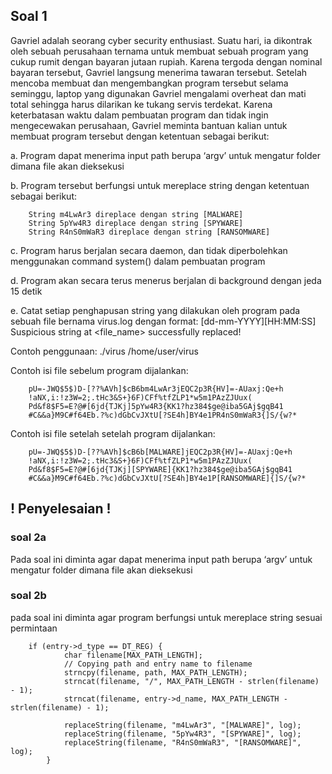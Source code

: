 ## Soal 1

Gavriel adalah seorang cyber security enthusiast. Suatu hari, ia dikontrak oleh sebuah perusahaan ternama untuk membuat sebuah program yang cukup rumit dengan bayaran jutaan rupiah. Karena tergoda dengan nominal bayaran tersebut, Gavriel langsung menerima tawaran tersebut. Setelah mencoba membuat dan mengembangkan program tersebut selama seminggu, laptop yang digunakan Gavriel mengalami overheat dan mati total sehingga harus dilarikan ke tukang servis terdekat. Karena keterbatasan waktu dalam pembuatan program dan tidak ingin mengecewakan perusahaan, Gavriel meminta bantuan kalian untuk membuat program tersebut dengan ketentuan sebagai berikut:


a. Program dapat menerima input path berupa ‘argv’ untuk mengatur folder dimana file akan dieksekusi

b. Program tersebut berfungsi untuk mereplace string dengan ketentuan sebagai berikut:

        String m4LwAr3 direplace dengan string [MALWARE]
        String 5pYw4R3 direplace dengan string [SPYWARE]
        String R4nS0mWaR3 direplace dengan string [RANSOMWARE]
        
c. Program harus berjalan secara daemon, dan tidak diperbolehkan menggunakan command system() dalam pembuatan program

d. Program akan secara terus menerus berjalan di background dengan jeda 15 detik

e. Catat setiap penghapusan string yang dilakukan oleh program pada sebuah file bernama virus.log dengan format: [dd-mm-YYYY][HH:MM:SS] Suspicious string at <file_name> successfully replaced!

Contoh penggunaan: ./virus /home/user/virus

Contoh isi file sebelum program dijalankan:

        pU=-JWQ$5$)D-[??%AVh]$cB6bm4LwAr3jEQC2p3R{HV]=-AUaxj:Qe+h
        !aNX,i:!z3W=2;.tHc3&S+}6F)CFf%tfZLP1*w5m1PAzZJUux(
        Pd&f8$F5=E?@#[6jd{TJKj]5pYw4R3{KK1?hz384$ge@iba5GAj$gqB41
        #C&&a}M9C#f64Eb.?%c)dGbCvJXtU[?SE4h]BY4e1PR4nS0mWaR3{]S/{w?*

Contoh isi file setelah setelah program dijalankan:

        pU=-JWQ$5$)D-[??%AVh]$cB6b[MALWARE]jEQC2p3R{HV]=-AUaxj:Qe+h
        !aNX,i:!z3W=2;.tHc3&S+}6F)CFf%tfZLP1*w5m1PAzZJUux(
        Pd&f8$F5=E?@#[6jd{TJKj][SPYWARE]{KK1?hz384$ge@iba5GAj$gqB41
        #C&&a}M9C#f64Eb.?%c)dGbCvJXtU[?SE4h]BY4e1P[RANSOMWARE]{]S/{w?*

## ! Penyelesaian !

### soal 2a

Pada soal ini diminta agar dapat menerima input path berupa ‘argv’ untuk mengatur folder dimana file akan dieksekusi

### soal 2b

pada soal ini diminta agar program berfungsi untuk mereplace string sesuai permintaan 

        if (entry->d_type == DT_REG) {
                char filename[MAX_PATH_LENGTH];
                // Copying path and entry name to filename
                strncpy(filename, path, MAX_PATH_LENGTH);
                strncat(filename, "/", MAX_PATH_LENGTH - strlen(filename) - 1);
                strncat(filename, entry->d_name, MAX_PATH_LENGTH - strlen(filename) - 1);

                replaceString(filename, "m4LwAr3", "[MALWARE]", log);
                replaceString(filename, "5pYw4R3", "[SPYWARE]", log);
                replaceString(filename, "R4nS0mWaR3", "[RANSOMWARE]", log);
            }


     
